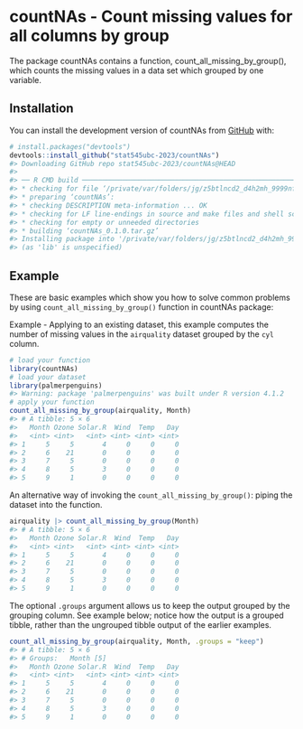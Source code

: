 
<!-- README.md is generated from README.Rmd. Please edit that file -->

# countNAs - Count missing values for all columns by group

<!-- badges: start -->
<!-- badges: end -->

The package countNAs contains a function, count_all_missing_by_group(), which
counts the missing values in a data set which grouped by one variable.

## Installation

You can install the development version of countNAs from
[GitHub](https://github.com/) with:

``` r
# install.packages("devtools")
devtools::install_github("stat545ubc-2023/countNAs")
#> Downloading GitHub repo stat545ubc-2023/countNAs@HEAD
#> 
#> ── R CMD build ─────────────────────────────────────────────────────────────────
#> * checking for file ‘/private/var/folders/jg/z5btlncd2_d4h2mh_9999nfm0000gn/T/RtmpumrOOd/remotes46daa1e49d8/stat545ubc-2023-countNAs-703fb3e/DESCRIPTION’ ... OK
#> * preparing ‘countNAs’:
#> * checking DESCRIPTION meta-information ... OK
#> * checking for LF line-endings in source and make files and shell scripts
#> * checking for empty or unneeded directories
#> * building ‘countNAs_0.1.0.tar.gz’
#> Installing package into '/private/var/folders/jg/z5btlncd2_d4h2mh_9999nfm0000gn/T/RtmpwvvdNJ/temp_libpath462a16c131f8'
#> (as 'lib' is unspecified)
```

## Example

These are basic examples which show you how to solve common problems by
using `count_all_missing_by_group()` function in countNAs package:

Example - Applying to an existing dataset, this example computes the
number of missing values in the `airquality` dataset grouped by the
`cyl` column.

``` r
# load your function
library(countNAs)
# load your dataset
library(palmerpenguins)
#> Warning: package 'palmerpenguins' was built under R version 4.1.2
# apply your function
count_all_missing_by_group(airquality, Month)
#> # A tibble: 5 × 6
#>   Month Ozone Solar.R  Wind  Temp   Day
#>   <int> <int>   <int> <int> <int> <int>
#> 1     5     5       4     0     0     0
#> 2     6    21       0     0     0     0
#> 3     7     5       0     0     0     0
#> 4     8     5       3     0     0     0
#> 5     9     1       0     0     0     0
```

An alternative way of invoking the `count_all_missing_by_group()`:
piping the dataset into the function.

``` r
airquality |> count_all_missing_by_group(Month) 
#> # A tibble: 5 × 6
#>   Month Ozone Solar.R  Wind  Temp   Day
#>   <int> <int>   <int> <int> <int> <int>
#> 1     5     5       4     0     0     0
#> 2     6    21       0     0     0     0
#> 3     7     5       0     0     0     0
#> 4     8     5       3     0     0     0
#> 5     9     1       0     0     0     0
```

The optional `.groups` argument allows us to keep the output grouped by
the grouping column. See example below; notice how the output is a
grouped tibble, rather than the ungrouped tibble output of the earlier
examples.

``` r
count_all_missing_by_group(airquality, Month, .groups = "keep")
#> # A tibble: 5 × 6
#> # Groups:   Month [5]
#>   Month Ozone Solar.R  Wind  Temp   Day
#>   <int> <int>   <int> <int> <int> <int>
#> 1     5     5       4     0     0     0
#> 2     6    21       0     0     0     0
#> 3     7     5       0     0     0     0
#> 4     8     5       3     0     0     0
#> 5     9     1       0     0     0     0
```
